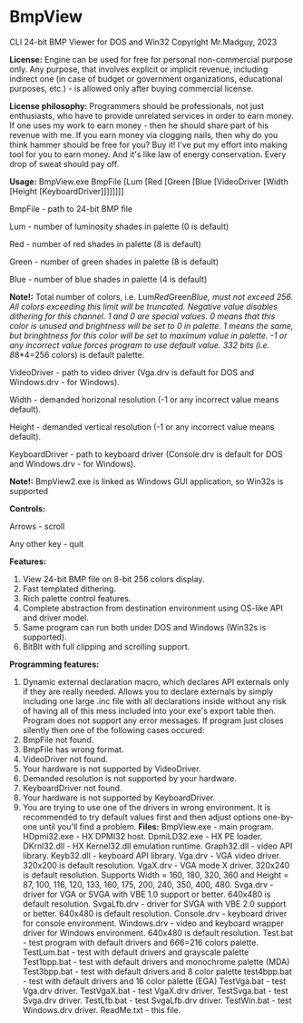 # BmpView
CLI 24-bit BMP Viewer for DOS and Win32
Copyright Mr.Madguy, 2023

**License:** Engine can be used for free for personal non-commercial purpose only. Any purpose, that involves explicit or implicit revenue, including indirect one (in case of budget or government organizations, educational purposes, etc.) - is allowed only after buying commercial license.

**License philosophy:** Programmers should be professionals, not just enthusiasts, who have to provide unrelated services in order to earn money. If one uses my work to earn money - then he should share part of his revenue with me. If you earn money via clogging nails, then why do you think hammer should be free for you? Buy it! I've put my effort into making tool for you to earn money. And it's like law of energy conservation. Every drop of sweat should pay off.

**Usage:** BmpView.exe BmpFile [Lum [Red [Green [Blue [VideoDriver [Width [Height [KeyboardDriver]]]]]]]]

  BmpFile - path to 24-bit BMP file
  
  Lum - number of luminosity shades in palette (0 is default)
  
  Red - number of red shades in palette (8 is default)
  
  Green - number of green shades in palette (8 is default)
  
  Blue - number of blue shades in palette (4 is default)
  
**Note!:** Total number of colors, i.e. Lum*Red*Green*Blue, must not exceed 256. All colors exceeding this limit will be truncated. Negative value disables dithering for this channel. 1 and 0 are special values. 0 means that this color is unused and brightness will be set to 0 in palette. 1 means the same, but bringhtness for this color will be set to maximum value in palette. -1 or any incorrect value forces program to use default value. 332 bits (i.e. 8*8*4=256 colors) is default palette.

  VideoDriver - path to video driver (Vga.drv is default for DOS and Windows.drv - for Windows).
  
  Width - demanded horizonal resolution (-1 or any incorrect value means default).
  
  Height - demanded vertical resolution (-1 or any incorrect value means default).
  
  KeyboardDriver - path to keyboard driver (Console.drv is default for DOS and Windows.drv - for Windows).
  
**Note!:** BmpView2.exe is linked as Windows GUI application, so Win32s is supported

**Controls:**

  Arrows - scroll
  
  Any other key - quit
  
**Features:**

  1) View 24-bit BMP file on 8-bit 256 colors display.
  2) Fast templated dithering.
  3) Rich palette control features.
  4) Complete abstraction from destination environment using OS-like API and driver model.
  5) Same program can run both under DOS and Windows (Win32s is supported).
  6) BitBlt with full clipping and scrolling support.
     
**Programming features:**
  1) Dynamic external declaration macro, which declares API externals only if they are really needed. Allows you to declare externals by simply including one large .inc file with all declarations inside without any risk of having all of this mess included into your exe's export table then.
Program does not support any error messages. If program just closes silently then one of the following cases occured:
  1) BmpFile not found.
  2) BmpFile has wrong format.
  3) VideoDriver not found.
  4) Your hardware is not supported by VideoDriver.
  5) Demanded resolution is not supported by your hardware.
  6) KeyboardDriver not found.
  7) Your hardware is not supported by KeyboardDriver.
  8) You are trying to use one of the drivers in wrong environment.
It is recommended to try default values first and then adjust options one-by-one until you'll find a problem.
**Files:**
  BmpView.exe - main program.
  HDpmi32.exe - HX DPMI32 host.
  DpmiLD32.exe - HX PE loader.
  DKrnl32.dll - HX Kernel32.dll emulation runtime.
  Graph32.dll - video API library.
  Keyb32.dll - keyboard API library.
  Vga.drv - VGA video driver. 320x200 is default resolution.
  VgaX.drv - VGA mode X driver. 320x240 is default resolution. Supports Width = 160, 180, 320, 360 and Height = 87, 100, 116, 120, 133, 160, 175, 200, 240, 350, 400, 480.
  Svga.drv - driver for VGA or SVGA with VBE 1.0 support or better. 640x480 is default resolution.
  SvgaLfb.drv - driver for SVGA with VBE 2.0 support or better. 640x480 is default resolution.
  Console.drv - keyboard driver for console environment.
  Windows.drv - video and keyboard wrapper driver for Windows environment. 640x480 is default resolution.
  Test.bat - test program with default drivers and 6*6*6=216 colors palette.
  TestLum.bat - test with default drivers and grayscale palette
  Test1bpp.bat - test with default drivers and monochrome palette (MDA)
  Test3bpp.bat - test with default drivers and 8 color palette
  test4bpp.bat - test with default drivers and 16 color palette (EGA)
  TestVga.bat - test Vga.drv driver.
  TestVgaX.bat - test VgaX.drv driver.
  TestSvga.bat - test Svga.drv driver.
  TestLfb.bat - test SvgaLfb.drv driver.
  TestWin.bat - test Windows.drv driver.
  ReadMe.txt - this file.
